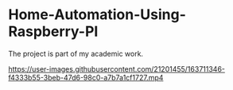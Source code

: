 # Home-Automation-Using-Raspberry-PI
The project is part of my academic work.


https://user-images.githubusercontent.com/21201455/163711346-f4333b55-3beb-47d6-98c0-a7b7a1cf1727.mp4

